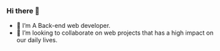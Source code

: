 ### Hi there 👋
- 🌱 I’m A Back-end web developer.
- 👯 I’m looking to collaborate on web projects that has a high impact on our daily lives.

<!--
**AndrewL14/AndrewL14** is a ✨ _special_ ✨ repository because its `README.md` (this file) appears on your GitHub profile.

- 💬 Ask me about ...
- 📫 How to reach me: ...
- 😄 Pronouns: ...
- ⚡ Fun fact: ...
-->
